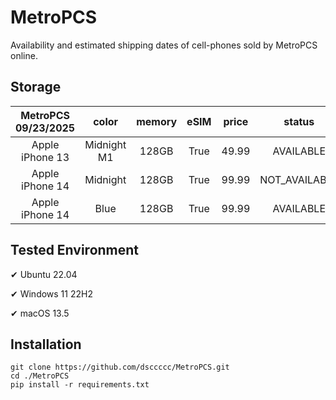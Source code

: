 # MetroPCS
Availability and estimated shipping dates of cell-phones sold by MetroPCS online.
## Storage
|MetroPCS 09/23/2025|color|memory|eSIM|price|status|shipping from|shipping to|
|:--:|:--:|:--:|:--:|:--:|:--:|:--:|:--:|
|Apple iPhone 13|Midnight M1|128GB|True|49.99|AVAILABLE|09/23/2025|09/29/2025|
|Apple iPhone 14|Midnight|128GB|True|99.99|NOT_AVAILABLE|09/30/2025|10/06/2025|
|Apple iPhone 14|Blue|128GB|True|99.99|AVAILABLE|09/23/2025|09/29/2025|

## Tested Environment
✔ Ubuntu 22.04

✔ Windows 11 22H2

✔ macOS 13.5
## Installation
```
git clone https://github.com/dsccccc/MetroPCS.git
cd ./MetroPCS
pip install -r requirements.txt
```
